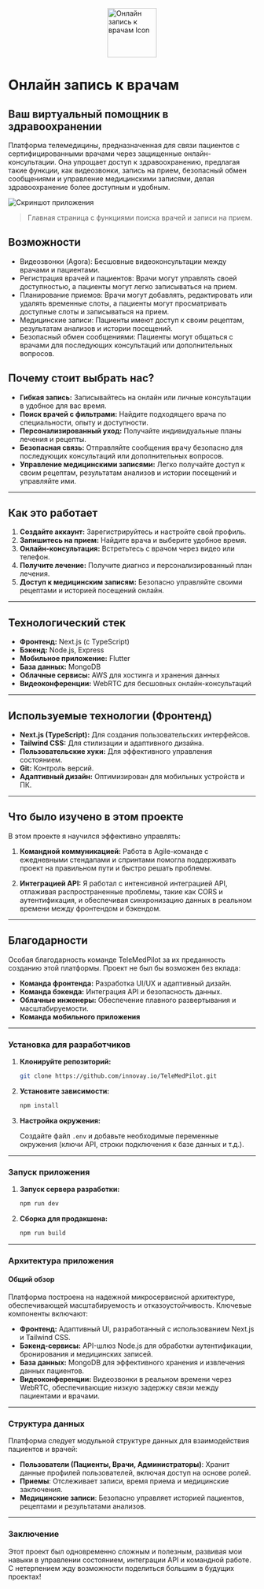 <div style="display: flex;flex-direction: row; align-items: center; justify-content: center;">
  <img src="https://tele-med-pilot.vercel.app/assets/logo.png" alt="Онлайн запись к врачам Icon" width="100" />
</div>

# Онлайн запись к врачам



## **Ваш виртуальный помощник в здравоохранении**

Платформа телемедицины, предназначенная для связи пациентов с сертифицированными врачами через защищенные онлайн-консультации. Она упрощает доступ к здравоохранению, предлагая такие функции, как видеозвонки, запись на прием, безопасный обмен сообщениями и управление медицинскими записями, делая здравоохранение более доступным и удобным.




![Скриншот приложения](homepage.png)
> Главная страница с функциями поиска врачей и записи на прием.

## Возможности

- Видеозвонки (Agora): Бесшовные видеоконсультации между врачами и пациентами.
- Регистрация врачей и пациентов: Врачи могут управлять своей доступностью, а пациенты могут легко записываться на прием.
- Планирование приемов: Врачи могут добавлять, редактировать или удалять временные слоты, а пациенты могут просматривать доступные слоты и записываться на прием.
- Медицинские записи: Пациенты имеют доступ к своим рецептам, результатам анализов и истории посещений.
- Безопасный обмен сообщениями: Пациенты могут общаться с врачами для последующих консультаций или дополнительных вопросов.

## **Почему стоит выбрать нас?**

- **Гибкая запись:** Записывайтесь на онлайн или личные консультации в удобное для вас время.
- **Поиск врачей с фильтрами:** Найдите подходящего врача по специальности, опыту и доступности.
- **Персонализированный уход:** Получайте индивидуальные планы лечения и рецепты.
- **Безопасная связь:** Отправляйте сообщения врачу безопасно для последующих консультаций или дополнительных вопросов.
- **Управление медицинскими записями:** Легко получайте доступ к своим рецептам, результатам анализов и истории посещений и управляйте ими.

---

## **Как это работает**

1. **Создайте аккаунт:** Зарегистрируйтесь и настройте свой профиль.
2. **Запишитесь на прием:** Найдите врача и выберите удобное время.
3. **Онлайн-консультация:** Встретьтесь с врачом через видео или телефон.
4. **Получите лечение:** Получите диагноз и персонализированный план лечения.
5. **Доступ к медицинским записям:** Безопасно управляйте своими рецептами и историей посещений онлайн.

---


## **Технологический стек**

- **Фронтенд:** Next.js (с TypeScript)
- **Бэкенд:** Node.js, Express
- **Мобильное приложение:** Flutter
- **База данных:** MongoDB
- **Облачные сервисы:** AWS для хостинга и хранения данных
- **Видеоконференции:** WebRTC для бесшовных онлайн-консультаций

---
## **Используемые технологии (Фронтенд)**

- **Next.js (TypeScript):** Для создания пользовательских интерфейсов.
- **Tailwind CSS:** Для стилизации и адаптивного дизайна.
- **Пользовательские хуки:** Для эффективного управления состоянием.
- **Git:** Контроль версий.
- **Адаптивный дизайн:** Оптимизирован для мобильных устройств и ПК.

---

## **Что было изучено в этом проекте**

В этом проекте я научился эффективно управлять:

1. **Командной коммуникацией:**
   Работа в Agile-команде с ежедневными стендапами и спринтами помогла поддерживать проект на правильном пути и быстро решать проблемы.

2. **Интеграцией API:**
   Я работал с интенсивной интеграцией API, отлаживая распространенные проблемы, такие как CORS и аутентификация, и обеспечивая синхронизацию данных в реальном времени между фронтендом и бэкендом.

---

## **Благодарности**

Особая благодарность команде TeleMedPilot за их преданность созданию этой платформы. Проект не был бы возможен без вклада:

- **Команда фронтенда:** Разработка UI/UX и адаптивный дизайн.
- **Команда бэкенда:** Интеграция API и безопасность данных.
- **Облачные инженеры:** Обеспечение плавного развертывания и масштабируемости.
- **Команда мобильного приложения**

---
### **Установка для разработчиков**

1. **Клонируйте репозиторий:**

   ```bash
   git clone https://github.com/innovay.io/TeleMedPilot.git
   ```

2. **Установите зависимости:**

   ```bash
   npm install
   ```

3. **Настройка окружения:**

   Создайте файл `.env` и добавьте необходимые переменные окружения (ключи API, строки подключения к базе данных и т.д.).

---

### **Запуск приложения**

1. **Запуск сервера разработки:**

   ```bash
   npm run dev
   ```

2. **Сборка для продакшена:**

   ```bash
   npm run build
   ```

---

### **Архитектура приложения**

#### **Общий обзор**

Платформа построена на надежной микросервисной архитектуре, обеспечивающей масштабируемость и отказоустойчивость. Ключевые компоненты включают:

- **Фронтенд:** Адаптивный UI, разработанный с использованием Next.js и Tailwind CSS.
- **Бэкенд-сервисы:** API-шлюз Node.js для обработки аутентификации, бронирования и медицинских записей.
- **База данных:** MongoDB для эффективного хранения и извлечения данных пациентов.
- **Видеоконференции:** Видеозвонки в реальном времени через WebRTC, обеспечивающие низкую задержку связи между пациентами и врачами.

---

### **Структура данных**

Платформа следует модульной структуре данных для взаимодействия пациентов и врачей:

- **Пользователи (Пациенты, Врачи, Администраторы)**: Хранит данные профилей пользователей, включая доступ на основе ролей.
- **Приемы**: Отслеживает записи, время приема и медицинские заключения.
- **Медицинские записи**: Безопасно управляет историей пациентов, рецептами и результатами анализов.


---
### **Заключение**

Этот проект был одновременно сложным и полезным, развивая мои навыки в управлении состоянием, интеграции API и командной работе. С нетерпением жду возможности поделиться большим в будущих проектах!





